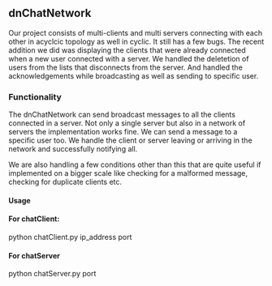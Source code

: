 ## dnChatNetwork

Our project consists of multi-clients and multi servers connecting with each other in acyclcic topology as well in cyclic. It still has a few bugs. The recent addition we did was displaying the clients that were already connected when a new user connected with a server. We handled the deletetion of users from the lists that disconnects from the server. And handled the acknowledgements while broadcasting as well as sending to specific user.

### Functionality

The dnChatNetwork can send broadcast messages to all the clients connected in a server. Not only a single server but also in a network of servers the implementation works fine. We can send a message to a specific user too. We handle the client or server leaving or arriving in the network and successfully notifying all.

We are also handling a few conditions other than this that are quite useful if implemented on a bigger scale like checking for a malformed message, checking for duplicate clients etc.

#### Usage

#### For chatClient:

python chatClient.py ip_address port

#### For  chatServer

python chatServer.py port
